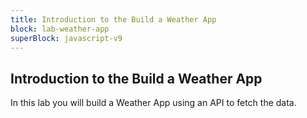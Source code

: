 ```yaml
---
title: Introduction to the Build a Weather App
block: lab-weather-app
superBlock: javascript-v9
---
```


## Introduction to the Build a Weather App

In this lab you will build a Weather App using an API to fetch the data.
